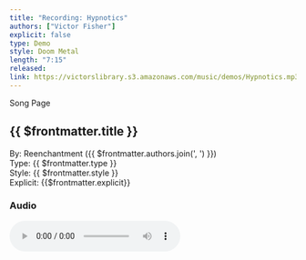 ```yaml
---
title: "Recording: Hypnotics"
authors: ["Victor Fisher"]
explicit: false
type: Demo
style: Doom Metal
length: "7:15"
released:
link: https://victorslibrary.s3.amazonaws.com/music/demos/Hypnotics.mp3
---
```


<g-link to="/song/hypnotics">Song Page</g-link>

## {{ $frontmatter.title }}

By: <g-link to="/band/reenchantment">Reenchantment</g-link> ({{ $frontmatter.authors.join(', ') }})  
Type: {{ $frontmatter.type }}  
Style: {{ $frontmatter.style }}  
Explicit: {{$frontmatter.explicit}}

### Audio

<audio controls controlsList="nodownload">
  <source :src="$frontmatter.link" type="audio/mpeg">
Your browser does not support the audio element.
</audio>
